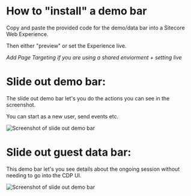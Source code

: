 # **How to "install" a demo bar**

Copy and paste the provided code for the demo/data bar into a Sitecore Web Experience.

Then either "preview" or set the Experience live.

*Add Page Targeting if you are using a shared enviorment + setting live*


# Slide out demo bar:

The slide out demo bar let's you do the actions you can see in the screenshot.

You can start as a new user, send events etc.

![Screenshot of slide out demo bar](https://i.ibb.co/sRzfwKK/Screenshot-2022-04-07-at-10-52-18.png "slide out demo bar")



# **Slide out guest data bar:**

This demo bar let's you see details about the ongoing session without needing to go into the CDP UI.

![Screenshot of slide out demo bar](https://i.ibb.co/rGtr0H5/thumbnail-image003-2.png "slide out demo bar")


